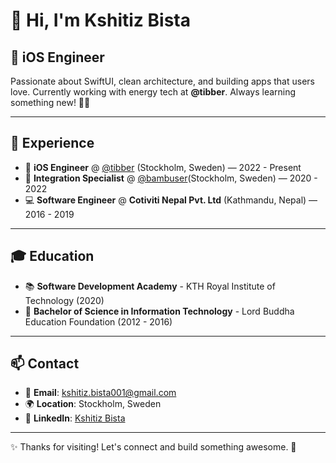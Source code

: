 # 👋 Hi, I'm Kshitiz Bista

## 📱 iOS Engineer

Passionate about SwiftUI, clean architecture, and building apps that users love. Currently working with energy tech at **@tibber**. Always learning something new! 📱✨

---

## 🚀 Experience

- 📱 **iOS Engineer** @ [@tibber](https://github.com/tibber) (Stockholm, Sweden) — 2022 - Present
- 🔗 **Integration Specialist** @ [@bambuser](https://github.com/bambuser)(Stockholm, Sweden) — 2020 - 2022
- 💻 **Software Engineer** @ **Cotiviti Nepal Pvt. Ltd** (Kathmandu, Nepal) — 2016 - 2019

---

## 🎓 Education

- 📚 **Software Development Academy** - KTH Royal Institute of Technology (2020)
- 🎯 **Bachelor of Science in Information Technology** - Lord Buddha Education Foundation (2012 - 2016)

---

## 📫 Contact

- 📧 **Email**: [kshitiz.bista001@gmail.com](mailto:kshitiz.bista001@gmail.com)
- 🌍 **Location**: Stockholm, Sweden
- 💼 **LinkedIn**: [Kshitiz Bista](https://www.linkedin.com/in/kshitiz-bista/)

---

✨ Thanks for visiting! Let's connect and build something awesome. 🚀
